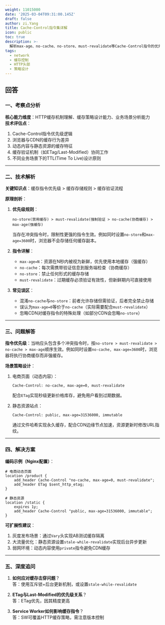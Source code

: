 ```yaml
---
weight: 11015000
date: '2025-03-04T09:31:00.145Z'
draft: false
author: zi.Yang
title: Cache-Control指令集详解
icon: public
toc: true
description: >-
  解析max-age、no-cache、no-store、must-revalidate等Cache-Control指令的优先级关系，并给出电商页面与静态资源站点的差异化缓存策略设计示例。
tags:
  - network
  - 缓存控制
  - HTTP头部
  - 策略设计
---
```


## 回答

### 一、考察点分析  

**核心能力维度**：HTTP缓存机制理解、缓存策略设计能力、业务场景分析能力  
**技术评估点**：  

1. Cache-Control指令优先级逻辑  
2. 浏览器与CDN的缓存行为差异  
3. 动态内容与静态资源的缓存特征  
4. 缓存验证机制（如ETag/Last-Modified）协同工作  
5. 不同业务场景下的TTL(Time To Live)设计原则  

---

### 二、技术解析  

**关键知识点**：缓存指令优先级 > 缓存存储规则 > 缓存验证流程  

**原理剖析**：  

1. **优先级规则**：  

   ```
   no-store(禁用缓存) > must-revalidate(强制验证 > no-cache(协商缓存) > max-age(强缓存)
   ```  

   当存在冲突指令时，限制性更强的指令生效。例如同时设置`no-store`和`max-age=3600`时，浏览器不会存储任何缓存副本。

2. **指令详解**：  
   - `max-age=N`：资源在N秒内被视为新鲜，优先使用本地缓存（强缓存）  
   - `no-cache`：每次需携带验证信息到服务端检查（协商缓存）  
   - `no-store`：禁止任何形式的缓存存储  
   - `must-revalidate`：过期缓存必须验证有效性，但新鲜期内可直接使用  

3. **常见误区**：  
   - 混淆`no-cache`与`no-store`：前者允许存储但需验证，后者完全禁止存储  
   - 误认为`max-age=0`等价于`no-cache`（实际需要配合`must-revalidate`）  
   - 忽略CDN对缓存指令的特殊处理（如部分CDN会忽略`no-store`）  

---

### 三、问题解答  

**指令优先级**：当响应头包含多个冲突指令时，按`no-store > must-revalidate > no-cache > max-age`顺序生效。例如同时设置`no-cache, max-age=3600`时，浏览器将执行协商缓存而非强缓存。

**场景策略设计**：  

1. 电商页面（动态内容）：  

   ```http
   Cache-Control: no-cache, max-age=0, must-revalidate
   ```  

   配合`ETag`实现秒级更新价格库存，避免用户看到过期数据。

2. 静态资源站点：  

   ```http
   Cache-Control: public, max-age=31536000, immutable
   ```  

   通过文件哈希实现永久缓存，配合CDN边缘节点加速，资源更新时修改URL指纹。

---

### 四、解决方案  

**编码示例（Nginx配置）**：  

```nginx
# 电商动态页面
location /product {
    add_header Cache-Control "no-cache, max-age=0, must-revalidate";
    add_header ETag $sent_http_etag;
}

# 静态资源
location /static {
    expires 1y;
    add_header Cache-Control "public, max-age=31536000, immutable";
}
```

**可扩展性建议**：  

1. 灰度发布场景：通过`Vary`头实现AB测试缓存隔离  
2. 大流量优化：静态资源设置`stale-while-revalidate`实现后台异步更新  
3. 弱网环境：动态内容使用`private`指令避免CDN缓存  

---

### 五、深度追问  

1. **如何应对缓存击穿问题**？  
   答：使用互斥锁+后台更新机制，或设置`stale-while-revalidate`

2. **ETag与Last-Modified的优先级关系**？  
   答：ETag优先，因其精度更高

3. **Service Worker如何影响缓存指令**？  
   答：SW可覆盖HTTP缓存策略，需注意版本控制
